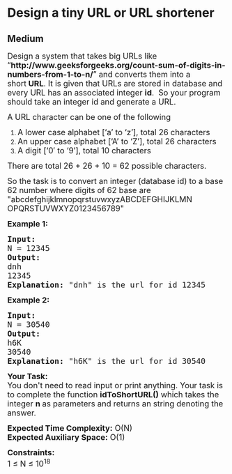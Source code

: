 # Design a tiny URL or URL shortener
## Medium
<div class="problems_problem_content__Xm_eO"><p><span style="font-size:18px">Design a system that takes big URLs like “<strong>http://www.geeksforgeeks.org/count-sum-of-digits-in-numbers-from-1-to-n/</strong>” and converts them into a short<strong>&nbsp;URL</strong>.&nbsp;It is given that URLs are stored in database and every URL has an associated integer <strong>id</strong>.&nbsp; So your program should take an integer id and generate a&nbsp;URL.&nbsp; </span></p>

<p><span style="font-size:18px">A URL character can be one of the following</span></p>

<ol>
	<li><span style="font-size:18px">A lower case alphabet [‘a’ to ‘z’], total 26 characters</span></li>
	<li><span style="font-size:18px">An upper case alphabet [‘A’ to ‘Z’], total 26 characters</span></li>
	<li><span style="font-size:18px">A digit [‘0′ to ‘9’], total 10 characters</span></li>
</ol>

<p><span style="font-size:18px">There are total 26 + 26 + 10 = 62 possible characters.</span></p>

<p><span style="font-size:18px">So the task is to convert an integer (database id) to a base 62 number where digits of 62 base are "abcdefghijklmnopqrstuvwxyzABCDEFGHIJKLMN<br>
OPQRSTUVWXYZ0123456789"</span></p>

<p><span style="font-size:18px"><strong>Example 1:</strong></span></p>

<pre><span style="font-size:18px"><strong>Input: 
</strong>N = 12345
<strong>Output:</strong> 
dnh
12345
<strong>Explanation:</strong> "dnh" is the url for id 12345
</span></pre>

<p><span style="font-size:18px"><strong>Example 2:</strong></span></p>

<pre><span style="font-size:18px"><strong>Input:</strong> 
N = 30540
<strong>Output:</strong> 
h6K
30540
<strong>Explanation:</strong> "h6K" is the url for id 30540</span></pre>

<p><span style="font-size:18px"><strong>Your Task:&nbsp;&nbsp;</strong><br>
You don't need to read input or print anything. Your task is to complete the function&nbsp;<strong>idToShortURL()</strong>&nbsp;which takes the integer&nbsp;<strong>n</strong><strong>&nbsp;</strong>as parameters and returns an string denoting the answer.</span></p>

<p><span style="font-size:18px"><strong>Expected Time Complexity:</strong>&nbsp;O(N)<br>
<strong>Expected Auxiliary Space:</strong>&nbsp;O(1)</span></p>

<p><span style="font-size:18px"><strong>Constraints:</strong><br>
1 ≤ N ≤ 10<sup>18</sup></span></p>

<p>&nbsp;</p>
</div>